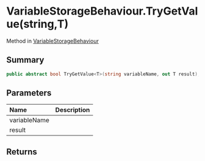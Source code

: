 # VariableStorageBehaviour.TryGetValue(string,T)

Method in [VariableStorageBehaviour](/api/csharp/yarn.unity.variablestoragebehaviour.md)

## Summary



```csharp
public abstract bool TryGetValue<T>(string variableName, out T result);
```

## Parameters

|Name|Description|
|:---|:---|
|variableName||
|result||

## Returns



